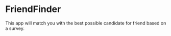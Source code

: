 # FriendFinder
This app will match you with the best possible candidate for friend based on a survey.
